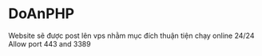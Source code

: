 # DoAnPHP
Website sẽ được post lên vps nhằm mục đích thuận tiện chạy online 24/24
Allow port 443 and 3389
